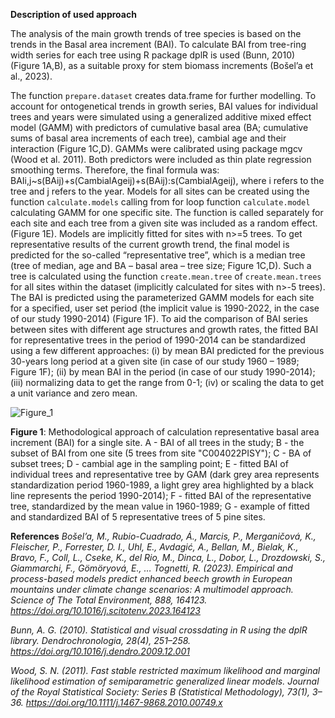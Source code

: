 **Description of used approach**

The analysis of the main growth trends of tree species is based on the trends in the Basal area increment (BAI). To calculate BAI from tree-ring width series for each tree using R package dplR is used (Bunn, 2010) (Figure 1A,B), as a suitable proxy for stem biomass increments (Bošel’a et al., 2023). 

The function `prepare.dataset` creates data.frame for further modelling.
To account for ontogenetical trends in growth series, BAI values for individual trees and years were simulated using a generalized additive mixed effect model (GAMM) with predictors of cumulative basal area (BA; cumulative sums of basal area increments of each tree), cambial age and their interaction  (Figure 1C,D). GAMMs were calibrated using package mgcv (Wood et al. 2011). Both predictors were included as  thin plate regression smoothing terms. Therefore, the final formula was: BAIi,j~s(BAij)+s(CambialAgeij)+s(BAij):s(CambialAgeij), where i refers to the tree and j refers to the year. Models for all sites can be created using the function `calculate.models` calling from for loop function `calculate.model` calculating GAMM for one specific site. The function is called separately for each site and each tree from a given site was included as a random effect. (Figure 1E). Models are implicitly fitted for sites with n>=5 trees.
To get representative results of the current growth trend, the final model is predicted for the so-called “representative tree”, which is a median tree (tree of median, age and BA – basal area – tree size; Figure 1C,D). Such a tree is calculated using the function `create.mean.tree` of `create.mean.trees` for all sites within the dataset (implicitly calculated for sites with n>-5 trees).
The BAI is predicted using the parameterized GAMM models for each site for a specified, user set period (the implicit value is 1990-2022, in the case of our study 1990-2014) (Figure 1F). To aid the comparison of BAI series between sites with different age structures and growth rates, the fitted BAI for representative trees in the period of 1990-2014 can be standardized using a few different approaches: (i) by mean BAI predicted for the previous 30-years long period at a given site (in case of our study 1960 – 1989; Figure 1F); (ii) by mean BAI in the period (in case of our study 1990-2014); (iii) normalizing data to get the range from 0-1; (iv) or scaling the data to get a unit variance and zero mean.

![Figure_1](https://github.com/jantumajer/TACR-TreeDataClim/assets/25429975/07e0491b-fdd7-4626-8e21-4203c7510f30)


**Figure 1**: Methodological approach of calculation representative basal area increment (BAI) for a single site. A - BAI of all trees in the study; B - the subset of BAI from one site (5 trees from site "C004022PISY"); C - BA of subset trees; D - cambial age in the sampling point; E - fitted BAI of individual trees and representative tree by GAM (dark grey area represents standardization period 1960-1989, a light grey area highlighted by a black line represents the period 1990-2014); F - fitted BAI of the representative tree, standardized by the mean value in 1960-1989; G - example of fitted and standardized BAI of 5 representative trees of 5 pine sites.

**References**
*Bošel’a, M., Rubio-Cuadrado, Á., Marcis, P., Merganičová, K., Fleischer, P., Forrester, D. I., Uhl, E., Avdagić, A., Bellan, M., Bielak, K., Bravo, F., Coll, L., Cseke, K., del Rio, M., Dinca, L., Dobor, L., Drozdowski, S., Giammarchi, F., Gömöryová, E., … Tognetti, R. (2023). Empirical and process-based models predict enhanced beech growth in European mountains under climate change scenarios: A multimodel approach. Science of The Total Environment, 888, 164123. https://doi.org/10.1016/j.scitotenv.2023.164123*

*Bunn, A. G. (2010). Statistical and visual crossdating in R using the dplR library. Dendrochronologia, 28(4), 251–258. https://doi.org/10.1016/j.dendro.2009.12.001*

*Wood, S. N. (2011). Fast stable restricted maximum likelihood and marginal likelihood estimation of semiparametric generalized linear models. Journal of the Royal Statistical Society: Series B (Statistical Methodology), 73(1), 3–36. https://doi.org/10.1111/j.1467-9868.2010.00749.x*

